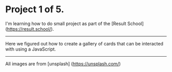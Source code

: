 #  Project 1 of 5. 

I'm learning how to do small project as part of the [Result School] (https://result.school/). 

***

Here we figured out how to create a gallery of cards that can be interacted with using a JavaScript.

***

All images are from [unsplash] (https://unsplash.com/)



